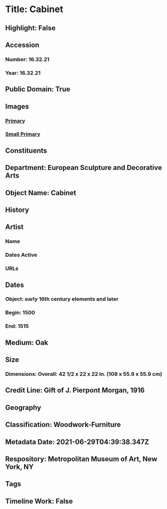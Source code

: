 # Title: Cabinet
## Highlight: False
## Accession
### Number: 16.32.21
### Year: 16.32.21
## Public Domain: True
## Images
### [Primary](https://images.metmuseum.org/CRDImages/es/original/SF16_32_21.jpg)
### [Small Primary](https://images.metmuseum.org/CRDImages/es/web-large/SF16_32_21.jpg)
## Constituents
## Department: European Sculpture and Decorative Arts
## Object Name: Cabinet
## History
## Artist
### Name
### Dates Active
### URLs
## Dates
### Object: early 16th century elements and later
### Begin: 1500
### End: 1515
## Medium: Oak
## Size
### Dimensions: Overall: 42 1/2 x 22 x 22 in. (108 x 55.9 x 55.9 cm)
## Credit Line: Gift of J. Pierpont Morgan, 1916
## Geography
## Classification: Woodwork-Furniture
## Metadata Date: 2021-06-29T04:39:38.347Z
## Respository: Metropolitan Museum of Art, New York, NY
## Tags
## Timeline Work: False